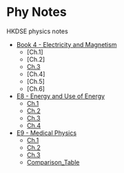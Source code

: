 # Phy Notes
HKDSE physics notes

- [Book 4 - Electricity and Magnetism](https://github.com/LioQing/Phy-Notes/tree/main/Book4)
	- [Ch.1]
	- [Ch.2]
	- [Ch.3](https://github.com/LioQing/Phy-Notes/tree/main/Book4/Ch3.md)
	- [Ch.4]
	- [Ch.5]
	- [Ch.6]
- [E8 - Energy and Use of Energy](https://github.com/LioQing/Phy-Notes/tree/main/E8)
	- [Ch.1](https://github.com/LioQing/Phy-Notes/blob/main/E8/Ch1.md)
	- [Ch.2](https://github.com/LioQing/Phy-Notes/blob/main/E8/Ch2.md)
	- [Ch.3](https://github.com/LioQing/Phy-Notes/blob/main/E8/Ch3.md)
	- [Ch.4](https://github.com/LioQing/Phy-Notes/blob/main/E8/Ch4.md)
- [E9 - Medical Physics](https://github.com/LioQing/Phy-Notes/tree/main/E9)
	- [Ch.1](https://github.com/LioQing/Phy-Notes/blob/main/E9/Ch1.md)
	- [Ch.2](https://github.com/LioQing/Phy-Notes/blob/main/E9/Ch2.md)
	- [Ch.3](https://github.com/LioQing/Phy-Notes/blob/main/E9/Ch3.md)
	- [Comparison_Table](https://github.com/LioQing/Phy-Notes/blob/main/E9/Comparison_Table.md)
